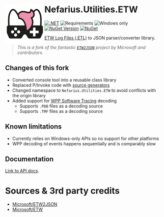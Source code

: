 # <img src="assets/NSS-128x128.png" align="left" />Nefarius.Utilities.ETW

[![.NET](https://github.com/nefarius/Nefarius.Utilities.ETW/actions/workflows/build.yml/badge.svg)](https://github.com/nefarius/Nefarius.Utilities.ETW/actions/workflows/build.yml)
![Requirements](https://img.shields.io/badge/Requires-.NET%208%2F9-blue.svg)
![Windows only](https://img.shields.io/badge/Windows-8.0+-red)
[![NuGet Version](https://img.shields.io/nuget/v/Nefarius.Utilities.ETW)](https://www.nuget.org/packages/Nefarius.Utilities.ETW/)
[![NuGet](https://img.shields.io/nuget/dt/Nefarius.Utilities.ETW)](https://www.nuget.org/packages/Nefarius.Utilities.ETW/)

[ETW Log Files (.ETL)](https://learn.microsoft.com/en-us/windows-hardware/test/weg/instrumenting-your-code-with-etw) to
JSON parser/converter library.

> *This is a fork of the fantastic [`ETW2JSON`](https://github.com/microsoft/ETW2JSON) project by Microsoft and
contributors.*

## Changes of this fork

- Converted console tool into a reusable class library
- Replaced P/Invoke code with [source generators](https://github.com/microsoft/CsWin32)
- Changed namespace to `Nefarius.Utilities.ETW` to avoid conflicts with the origin library
- Added support for [WPP Software Tracing](https://learn.microsoft.com/en-us/windows-hardware/drivers/devtest/wpp-software-tracing) decoding
  - Supports `.PDB` files as a decoding source
  - Supports `.TMF` files as a decoding source

## Known limitations

- Currently relies on Windows-only APIs so no support for other platforms
- WPP decoding of events happens sequentially and is comparably slow

## Documentation

[Link to API docs](docs/index.md).

# Sources & 3rd party credits

- [Microsoft/ETW2JSON](https://github.com/microsoft/ETW2JSON)
- [Microsoft/ETW](https://github.com/microsoft/ETW)

